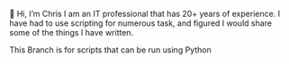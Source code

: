 👋 Hi, I’m Chris
I am an IT professional that has 20+ years of experience. I have had to use scripting for numerous task, and figured I would share some of the things I have written.

This Branch is for scripts that can be run using Python


<!---
wisper1977/wisper1977 is a ✨ special ✨ repository because its `README.md` (this file) appears on your GitHub profile.
You can click the Preview link to take a look at your changes.
--->
